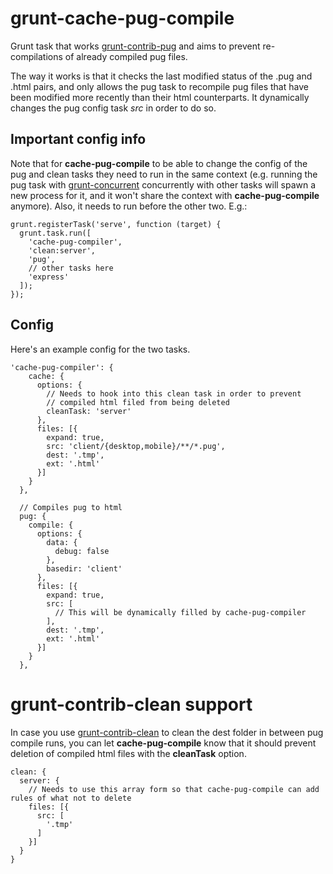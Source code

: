 # grunt-cache-pug-compile
Grunt task that works <a href="https://github.com/gruntjs/grunt-contrib-pug">grunt-contrib-pug</a> and aims to prevent re-compilations of already compiled pug files.

The way it works is that it checks the last modified status of the .pug and .html pairs, and only allows the pug task to recompile pug files that have been modified more recently than their html counterparts. It dynamically changes the pug config task <i>src</i> in order to do so.

## Important config info

Note that for **cache-pug-compile** to be able to change the config of the pug and clean tasks they need to run in the same context (e.g. running the pug task with <a href="https://github.com/sindresorhus/grunt-concurrent">grunt-concurrent</a> concurrently with other tasks will spawn a new process for it, and it won't share the context with **cache-pug-compile** anymore). Also, it needs to run before the other two. E.g.:

```
grunt.registerTask('serve', function (target) {
  grunt.task.run([
    'cache-pug-compiler',
    'clean:server',
    'pug',
    // other tasks here
    'express'
  ]);
});
```

## Config
Here's an example config for the two tasks.

```
'cache-pug-compiler': {
    cache: {
      options: {
        // Needs to hook into this clean task in order to prevent
        // compiled html filed from being deleted
        cleanTask: 'server'
      },
      files: [{
        expand: true,
        src: 'client/{desktop,mobile}/**/*.pug',
        dest: '.tmp',
        ext: '.html'
      }]
    }
  },

  // Compiles pug to html
  pug: {
    compile: {
      options: {
        data: {
          debug: false
        },
        basedir: 'client'
      },
      files: [{
        expand: true,
        src: [
          // This will be dynamically filled by cache-pug-compiler
        ],
        dest: '.tmp',
        ext: '.html'
      }]
    }
  },
```

# grunt-contrib-clean support
In case you use <a href="https://github.com/gruntjs/grunt-contrib-clean">grunt-contrib-clean</a> to clean the dest folder in between pug compile runs, you can let **cache-pug-compile** know that it should prevent deletion of compiled html files with the **cleanTask** option.

```
clean: {
  server: {
    // Needs to use this array form so that cache-pug-compile can add rules of what not to delete
    files: [{
      src: [
        '.tmp'
      ]
    }]
  }
}
```
